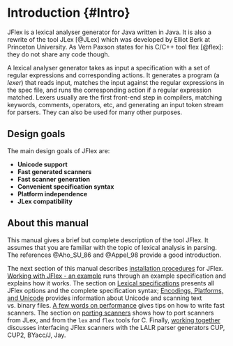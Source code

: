 Introduction {#Intro}
============

JFlex is a lexical analyser generator for Java written in Java. It is
also a rewrite of the tool JLex [@JLex] which was developed by Elliot Berk at
Princeton University. As Vern Paxson states for his C/C++ tool flex [@flex]:
they do not share any code though.

A lexical analyser generator takes as input a specification with a set of
regular expressions and corresponding actions. It generates a program (a
*lexer*) that reads input, matches the input against the regular expressions
in the spec file, and runs the corresponding action if a regular expression
matched. Lexers usually are the first front-end step in compilers, matching
keywords, comments, operators, etc, and generating an input token stream for
parsers. They can also be used for many other purposes.


Design goals
------------

The main design goals of JFlex are:

-   **Unicode support**
-   **Fast generated scanners**
-   **Fast scanner generation**
-   **Convenient specification syntax**
-   **Platform independence**
-   **JLex compatibility**

About this manual
-----------------

This manual gives a brief but complete description of the tool JFlex. It
assumes that you are familiar with the topic of lexical analysis in parsing.
The references @Aho_SU_86 and @Appel_98 provide a good introduction.

The next section of this manual describes [installation
procedures](#Installing) for JFlex. [Working with JFlex - an example](#Example)
runs through an example specification and explains how it works. The section on
[Lexical specifications](#Specifications) presents all JFlex options and the
complete specification syntax; [Encodings, Platforms, and
Unicode](#sec:encodings) provides information about Unicode and scanning text
vs. binary files. [A few words on performance](#performance) gives tips on how
to write fast scanners. The section on [porting scanners](#Porting) shows how
to port scanners from JLex, and from the `lex` and `flex` tools for C. Finally,
[working together](#WorkingTog) discusses interfacing JFlex scanners with the
LALR parser generators CUP, CUP2, BYacc/J, Jay.

